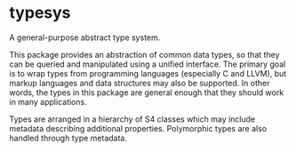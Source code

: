 # typesys

A general-purpose abstract type system.

This package provides an abstraction of common data types, so that they can be
queried and manipulated using a unified interface. The primary goal is to wrap
types from programming languages (especially C and LLVM), but markup languages
and data structures may also be supported. In other words, the types in this
package are general enough that they should work in many applications.

Types are arranged in a hierarchy of S4 classes which may include metadata
describing additional properties. Polymorphic types are also handled through
type metadata.

